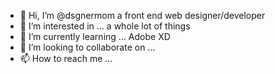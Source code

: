 - 👋 Hi, I’m @dsgnermom a front end web designer/developer
- 👀 I’m interested in ... a whole lot of things
- 🌱 I’m currently learning ... Adobe XD
- 💞️ I’m looking to collaborate on ...
- 📫 How to reach me ...

<!---
dsgnermom/dsgnermom is a ✨ special ✨ repository because its `README.md` (this file) appears on your GitHub profile.
You can click the Preview link to take a look at your changes.
--->
